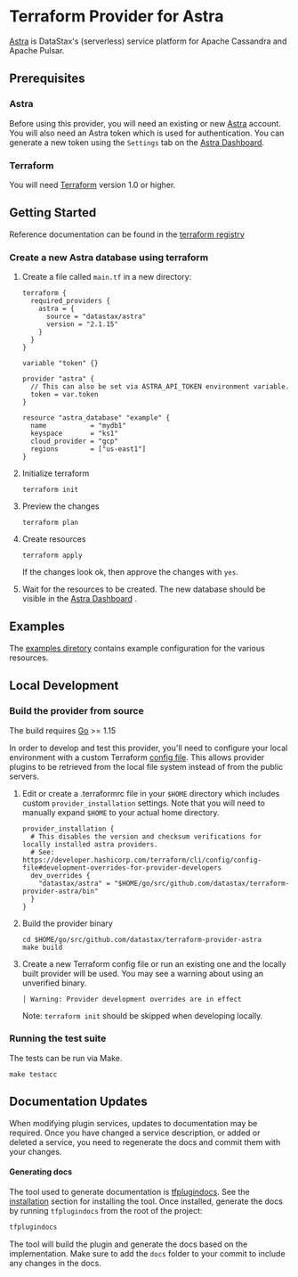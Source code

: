 # Terraform Provider for Astra

[Astra](https://astra.datastax.com/) is DataStax's (serverless) service platform for Apache Cassandra and Apache Pulsar.

## Prerequisites

### Astra

Before using this provider, you will need an existing or new [Astra](https://astra.datastax.com/) account.
You will also need an Astra token which is used for authentication.  You can generate a new token using
the `Settings` tab on the [Astra Dashboard](https://astra.datastax.com).

### Terraform

You will need [Terraform](https://www.terraform.io/) version 1.0 or higher.

## Getting Started

Reference documentation can be found in the [terraform registry](https://registry.terraform.io/providers/datastax/astra/latest/docs)

### Create a new Astra database using terraform

1. Create a file called `main.tf` in a new directory:

    ```hcl
    terraform {
      required_providers {
        astra = {
          source = "datastax/astra"
          version = "2.1.15"
        }
      }
    }

    variable "token" {}

    provider "astra" {
      // This can also be set via ASTRA_API_TOKEN environment variable.
      token = var.token
    }

    resource "astra_database" "example" {
      name           = "mydb1"
      keyspace       = "ks1"
      cloud_provider = "gcp"
      regions        = ["us-east1"]
    }
    ```

2. Initialize terraform

       terraform init

3. Preview the changes

       terraform plan

4. Create resources

       terraform apply

   If the changes look ok, then approve the changes with `yes`.

5. Wait for the resources to be created.  The new database should be visible
   in the [Astra Dashboard](https://astra.datastax.com/) .

## Examples

The [examples diretory](./examples) contains example configuration for the various resources.

## Local Development

### Build the provider from source

The build requires [Go](https://golang.org/doc/install) >= 1.15

In order to develop and test this provider, you'll need to configure your local environment
with a custom Terraform [config file](https://developer.hashicorp.com/terraform/cli/config/config-file).
This allows provider plugins to be retrieved from the local file system instead of from the
public servers.

1. Edit or create a .terraformrc file in your `$HOME` directory which includes custom
   `provider_installation` settings.  Note that you will need to manually
   expand `$HOME` to your actual home directory.

       provider_installation {
         # This disables the version and checksum verifications for locally installed astra providers.
         # See: https://developer.hashicorp.com/terraform/cli/config/config-file#development-overrides-for-provider-developers
         dev_overrides {
           "datastax/astra" = "$HOME/go/src/github.com/datastax/terraform-provider-astra/bin"
         }
       }

2. Build the provider binary

       cd $HOME/go/src/github.com/datastax/terraform-provider-astra
       make build

3. Create a new Terraform config file or run an existing one and the locally built
   provider will be used.  You may see a warning about using an unverified binary.

       │ Warning: Provider development overrides are in effect

   Note: `terraform init` should be skipped when developing locally.


### Running the test suite

The tests can be run via Make.

    make testacc

## Documentation Updates

When modifying plugin services, updates to documentation may be required. Once you have changed a service description,
or added or deleted a service, you need to regenerate the docs and commit them with your changes.

#### Generating docs

The tool used to generate documentation is [tfplugindocs](https://github.com/hashicorp/terraform-plugin-docs). See the [installation](https://github.com/hashicorp/terraform-plugin-docs#installation)
section for installing the tool. Once installed, generate the docs by running `tfplugindocs` from the root of the project:

```sh
tfplugindocs
```

The tool will build the plugin and generate the docs based on the implementation. Make sure to add the `docs` folder to your commit to include any changes in the docs.
